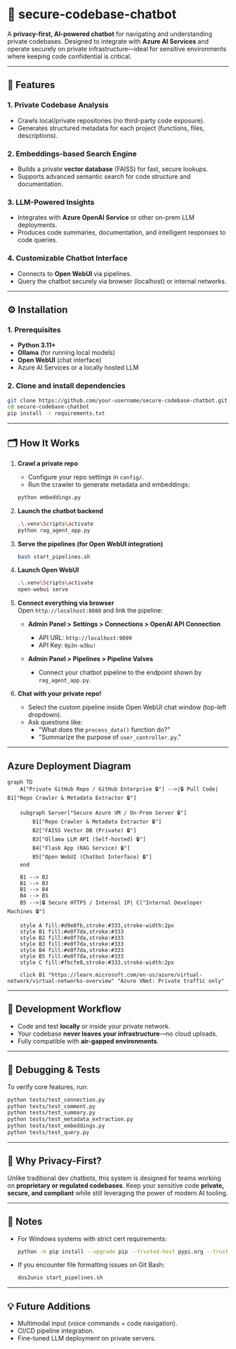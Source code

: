 
# 🔐 secure-codebase-chatbot

A **privacy-first, AI-powered chatbot** for navigating and understanding private codebases. Designed to integrate with **Azure AI Services** and operate securely on private infrastructure—ideal for sensitive environments where keeping code confidential is critical.

---

## 🚀 Features

### 1. **Private Codebase Analysis**  
- Crawls local/private repositories (no third-party code exposure).  
- Generates structured metadata for each project (functions, files, descriptions).

### 2. **Embeddings-based Search Engine**  
- Builds a private **vector database** (FAISS) for fast, secure lookups.  
- Supports advanced semantic search for code structure and documentation.

### 3. **LLM-Powered Insights**  
- Integrates with **Azure OpenAI Service** or other on-prem LLM deployments.  
- Produces code summaries, documentation, and intelligent responses to code queries.

### 4. **Customizable Chatbot Interface**  
- Connects to **Open WebUI** via pipelines.  
- Query the chatbot securely via browser (localhost) or internal networks.

---

## ⚙️ **Installation**

### 1. Prerequisites
- **Python 3.11+**
- **Ollama** (for running local models)
- **Open WebUI** (chat interface)
- Azure AI Services or a locally hosted LLM

### 2. Clone and install dependencies
```bash
git clone https://github.com/your-username/secure-codebase-chatbot.git
cd secure-codebase-chatbot
pip install -r requirements.txt
```

---

## 🗂️ **How It Works**

1. **Crawl a private repo**
   - Configure your repo settings in `config/`.
   - Run the crawler to generate metadata and embeddings:

    ```bash
    python embeddings.py
    ```

2. **Launch the chatbot backend**
   ```bash
   .\.venv\Scripts\activate
   python rag_agent_app.py
   ```

3. **Serve the pipelines (for Open WebUI integration)**
   ```bash
   bash start_pipelines.sh
   ```

4. **Launch Open WebUI**
   ```bash
   .\.venv\Scripts\activate
   open-webui serve
   ```

5. **Connect everything via browser**  
   Open `http://localhost:8080` and link the pipeline:
   - **Admin Panel > Settings > Connections > OpenAI API Connection**  
     - API URL: `http://localhost:9099`  
     - API Key: `0p3n-w3bu!`

   - **Admin Panel > Pipelines > Pipeline Valves**  
     - Connect your chatbot pipeline to the endpoint shown by `rag_agent_app.py`.

6. **Chat with your private repo!**  
   - Select the custom pipeline inside Open WebUI chat window (top-left dropdown).  
   - Ask questions like:
     - "What does the `process_data()` function do?"  
     - "Summarize the purpose of `user_controller.py`."

---

## Azure Deployment Diagram 
```mermaid
graph TD
    A["Private GitHub Repo / GitHub Enterprise 🔒"] -->|🔒 Pull Code| B1["Repo Crawler & Metadata Extractor 🔒"]
    
    subgraph Server["Secure Azure VM / On-Prem Server 🔒"]
        B1["Repo Crawler & Metadata Extractor 🔒"]
        B2["FAISS Vector DB (Private) 🔒"]
        B3["Ollama LLM API (Self-hosted) 🔒"]
        B4["Flask App (RAG Service) 🔒"]
        B5["Open WebUI (Chatbot Interface) 🔒"]
    end
    
    B1 --> B2
    B1 --> B3
    B1 --> B4
    B4 --> B5
    B5 -->|🔒 Secure HTTPS / Internal IP| C["Internal Developer Machines 🔒"]
    
    style A fill:#d9e8fb,stroke:#333,stroke-width:2px
    style B1 fill:#e0f7da,stroke:#333
    style B2 fill:#e0f7da,stroke:#333
    style B3 fill:#e0f7da,stroke:#333
    style B4 fill:#e0f7da,stroke:#333
    style B5 fill:#e0f7da,stroke:#333
    style C fill:#fbcfe8,stroke:#333,stroke-width:2px
    
    click B1 "https://learn.microsoft.com/en-us/azure/virtual-network/virtual-networks-overview" "Azure VNet: Private traffic only"

```
---

## 🧰 **Development Workflow**

- Code and test **locally** or inside your private network.
- Your codebase **never leaves your infrastructure**—no cloud uploads.
- Fully compatible with **air-gapped environments**.

---

## 🧪 **Debugging & Tests**

To verify core features, run:
```bash
python tests/test_connection.py
python tests/test_comment.py
python tests/test_summary.py
python tests/test_metadata_extraction.py
python tests/test_embeddings.py
python tests/test_query.py
```

---

## 🔐 **Why Privacy-First?**

Unlike traditional dev chatbots, this system is designed for teams working on **proprietary or regulated codebases**. Keep your sensitive code **private, secure, and compliant** while still leveraging the power of modern AI tooling.

---

## 📝 Notes

- For Windows systems with strict cert requirements:
  ```bash
  python -m pip install --upgrade pip --trusted-host pypi.org --trusted-host pypi.python.org --trusted-host files.pythonhosted.org --cert C:\certificates\ZscalerSHA256.pem
  ```
- If you encounter file formatting issues on Git Bash:
  ```bash
  dos2unix start_pipelines.sh
  ```

---

## 💡 **Future Additions**
- Multimodal input (voice commands + code navigation).
- CI/CD pipeline integration.
- Fine-tuned LLM deployment on private servers.
